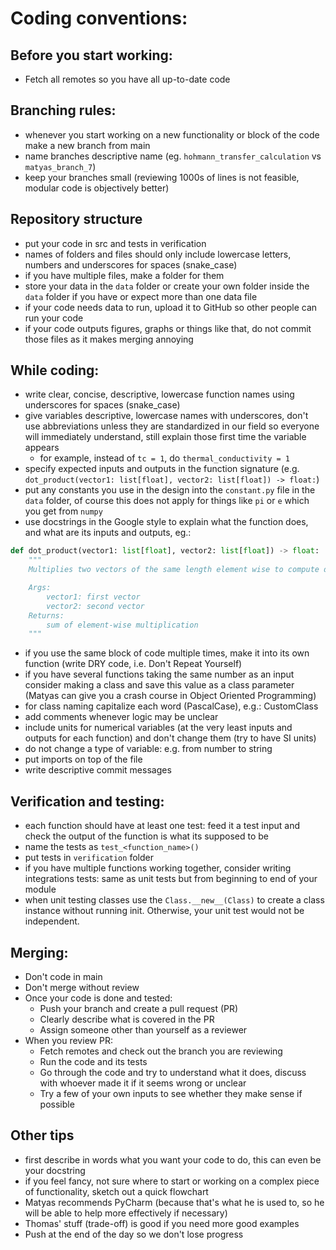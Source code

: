 # Coding conventions:
## Before you start working:
- Fetch all remotes so you have all up-to-date code
	
## Branching rules:
- whenever you start working on a new functionality or block of the code make a new branch from main
- name branches descriptive name (eg. `hohmann_transfer_calculation` vs `matyas_branch_7`)
- keep your branches small (reviewing 1000s of lines is not feasible, modular code is objectively better)

## Repository structure
- put your code in src and tests in verification
- names of folders and files should only include lowercase letters, numbers and underscores for spaces (snake_case)
- if you have multiple files, make a folder for them
- store your data in the `data` folder or create your own folder inside the `data` folder if you have or expect more than one data file
- if your code needs data to run, upload it to GitHub so other people can run your code
- if your code outputs figures, graphs or things like that, do not commit those files as it makes merging annoying

## While coding:
- write clear, concise, descriptive, lowercase function names using underscores for spaces (snake_case)
- give variables descriptive, lowercase names with underscores, don't use abbreviations unless they are standardized in our field so everyone will immediately understand, still explain those first time the variable appears
  - for example, instead of `tc = 1`, do `thermal_conductivity = 1`
- specify expected inputs and outputs in the function signature (e.g. `dot_product(vector1: list[float], vector2: list[float]) -> float:`)
- put any constants you use in the design into the `constant.py` file in the `data` folder, of course this does not apply for things like `pi` or `e` which you get from `numpy`
- use docstrings in the Google style to explain what the function does, and what are its inputs and outputs, eg.:

```python
def dot_product(vector1: list[float], vector2: list[float]) -> float:
	"""
	Multiplies two vectors of the same length element wise to compute dot product.

	Args:
		vector1: first vector
		vector2: second vector
	Returns:
		sum of element-wise multiplication	
	"""
```

- if you use the same block of code multiple times, make it into its own function (write DRY code, i.e. Don't Repeat Yourself)
- if you have several functions taking the same number as an input consider making a class and save this value as a class parameter (Matyas can give you a crash course in Object Oriented Programming)
- for class naming capitalize each word (PascalCase), e.g.: CustomClass 
- add comments whenever logic may be unclear
- include units for numerical variables (at the very least inputs and outputs for each function) and don't change them (try to have SI units)
- do not change a type of variable: e.g. from number to string
- put imports on top of the file
- write descriptive commit messages

## Verification and testing:
- each function should have at least one test: feed it a test input and check the output of the function is what its supposed to be
- name the tests as `test_<function_name>()`
- put tests in `verification` folder
- if you have multiple functions working together, consider writing integrations tests: same as unit tests but from beginning to end of your module
- when unit testing classes use the `Class.__new__(Class)` to create a class instance without running init. Otherwise, your unit test would not be independent.

## Merging:
- Don't code in main
- Don't merge without review
- Once your code is done and tested:
	- Push your branch and create a pull request (PR)
	- Clearly describe what is covered in the PR
	- Assign someone other than yourself as a reviewer
- When you review PR:
	- Fetch remotes and check out the branch you are reviewing
	- Run the code and its tests
	- Go through the code and try to understand what it does, discuss with whoever made it if it seems wrong or unclear
	- Try a few of your own inputs to see whether they make sense if possible

## Other tips
- first describe in words what you want your code to do, this can even be your docstring
- if you feel fancy, not sure where to start or working on a complex piece of functionality, sketch out a quick flowchart
- Matyas recommends PyCharm (because that's what he is used to, so he will be able to help more effectively if necessary)
- Thomas' stuff (trade-off) is good if you need more good examples
- Push at the end of the day so we don't lose progress
